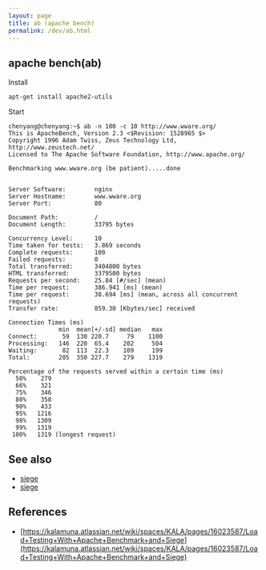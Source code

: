 ```yaml
---
layout: page
title: ab (apache bench)
permalink: /dev/ab.html
---
```


## apache bench(ab)

Install

```
apt-get install apache2-utils
```

Start

```
chenyang@chenyang:~$ ab -n 100 -c 10 http://www.wware.org/
This is ApacheBench, Version 2.3 <$Revision: 1528965 $>
Copyright 1996 Adam Twiss, Zeus Technology Ltd, http://www.zeustech.net/
Licensed to The Apache Software Foundation, http://www.apache.org/

Benchmarking www.wware.org (be patient).....done


Server Software:        nginx
Server Hostname:        www.wware.org
Server Port:            80

Document Path:          /
Document Length:        33795 bytes

Concurrency Level:      10
Time taken for tests:   3.869 seconds
Complete requests:      100
Failed requests:        0
Total transferred:      3404800 bytes
HTML transferred:       3379500 bytes
Requests per second:    25.84 [#/sec] (mean)
Time per request:       386.941 [ms] (mean)
Time per request:       38.694 [ms] (mean, across all concurrent requests)
Transfer rate:          859.30 [Kbytes/sec] received

Connection Times (ms)
              min  mean[+/-sd] median   max
Connect:       59  130 220.7     79    1100
Processing:   146  220  65.4    202     504
Waiting:       82  113  22.3    109     199
Total:        205  350 227.7    279    1319

Percentage of the requests served within a certain time (ms)
  50%    279
  66%    321
  75%    346
  80%    358
  90%    433
  95%   1216
  98%   1309
  99%   1319
 100%   1319 (longest request)
```

## See also

- [siege](https://github.com/JoeDog/siege)
- [siege](/siege.html)

## References

- [https://kalamuna.atlassian.net/wiki/spaces/KALA/pages/16023587/Load+Testing+With+Apache+Benchmark+and+Siege](https://kalamuna.atlassian.net/wiki/spaces/KALA/pages/16023587/Load+Testing+With+Apache+Benchmark+and+Siege)
